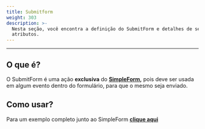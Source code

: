```yaml
---
title: Submitform
weight: 303
description: >-
  Nesta seção, você encontra a definição do SubmitForm e detalhes de seus
  atributos.
---
```


---

## O que é?

O SubmitForm é uma ação **exclusiva** do [**SimpleForm**](/pt/api/componentes/formulários/simple-form#o-que-é)**,** pois deve ser usada em algum evento dentro do formulário, para que o mesmo seja enviado.

## Como usar?

Para um exemplo completo junto ao SimpleForm [**clique aqui**](/pt/api/componentes/formulários/simple-form#como-usar)
